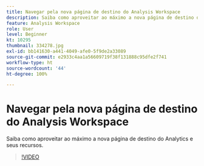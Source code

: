 ```yaml
---
title: Navegar pela nova página de destino do Analysis Workspace
description: Saiba como aproveitar ao máximo a nova página de destino do Analytics e seus recursos.
feature: Analysis Workspace
role: User
level: Beginner
kt: 10295
thumbnail: 334278.jpg
exl-id: bb141630-a441-4049-afe0-5f9de2a33089
source-git-commit: e2933c4aa1a56609719f38f131888c95dfe2f741
workflow-type: ht
source-wordcount: '44'
ht-degree: 100%

---
```


# Navegar pela nova página de destino do Analysis Workspace

Saiba como aproveitar ao máximo a nova página de destino do Analytics e seus recursos.

>[!VIDEO](https://video.tv.adobe.com/v/334278/?quality=12&learn=on)
